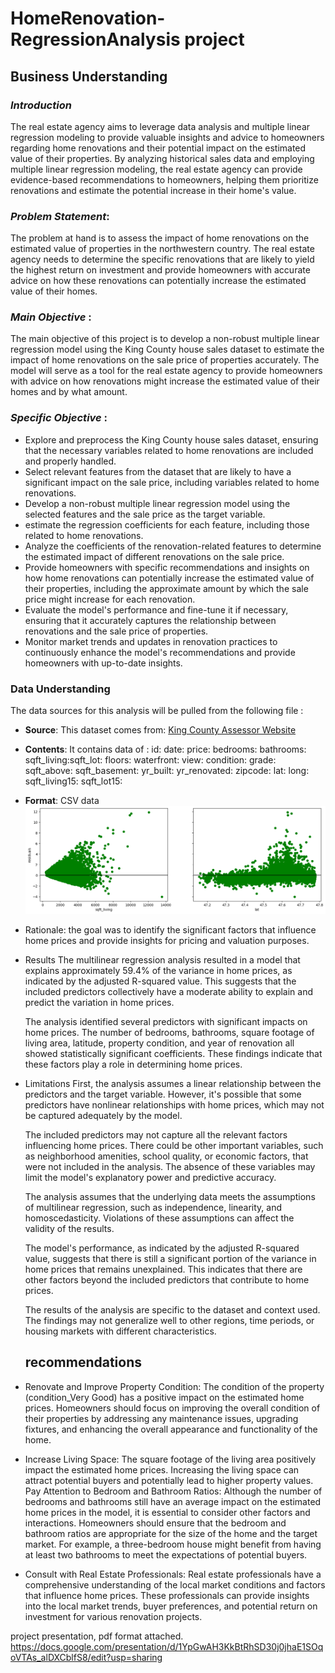 # HomeRenovation-RegressionAnalysis project

## Business Understanding
### *Introduction*
The real estate agency aims to leverage data analysis and multiple linear regression modeling to provide valuable insights and advice to homeowners regarding home renovations and their potential impact on the estimated value of their properties. By analyzing historical sales data and employing multiple linear regression modeling, the real estate agency can provide evidence-based recommendations to homeowners, helping them prioritize renovations and estimate the potential increase in their home's value.

### *Problem Statement*:
The problem at hand is to assess the impact of home renovations on the estimated value of properties in the northwestern country. The real estate agency needs to determine the specific renovations that are likely to yield the highest return on investment and provide homeowners with accurate advice on how these renovations can potentially increase the estimated value of their homes.

### *Main Objective* :
The main objective of this project is to develop a  non-robust multiple linear regression model using the King County house sales dataset to estimate the impact of home renovations on the sale price of properties accurately. The model will serve as a tool for the real estate agency to provide homeowners with advice on how renovations might increase the estimated value of their homes and by what amount.

### *Specific Objective* :

* Explore and preprocess the King County house sales dataset, ensuring that the necessary variables related to home renovations are included    and properly handled.
* Select relevant features from the dataset that are likely to have a significant impact on the sale price, including variables related to home renovations.
* Develop a non-robust multiple linear regression model using the selected features and the sale price as the target variable.
* estimate the regression coefficients for each feature, including those related to home renovations.
* Analyze the coefficients of the renovation-related features to determine the estimated impact of different renovations on the sale price.
* Provide homeowners with specific recommendations and insights on how home renovations can potentially increase the estimated value of their    properties, including the approximate amount by which the sale price might increase for each renovation.
* Evaluate the model's performance and fine-tune it if necessary, ensuring that it accurately captures the relationship between renovations and the sale price of properties.
* Monitor market trends and updates in renovation practices to continuously enhance the model's recommendations and provide homeowners with up-to-date insights.


### Data Understanding

The data sources for this analysis will be pulled from the following file :
* **Source**: This dataset comes from: <a href="https://info.kingcounty.gov/assessor/esales/Glossary.aspx?type=r">King County Assessor Website</a>
* **Contents**: It contains data of :
id: date: price: bedrooms: bathrooms: sqft_living:sqft_lot: floors: waterfront: view: condition: grade: sqft_above: sqft_basement: yr_built: yr_renovated: zipcode: lat: long: sqft_living15: sqft_lot15: 
* **Format**: CSV data 
![Alt text](image.png)
* Rationale:
the goal was to identify the significant factors that influence home prices and provide insights for pricing and valuation purposes.
* Results
    The multilinear regression analysis resulted in a model that explains approximately 59.4% of the variance in home prices, as indicated by the adjusted R-squared value. This suggests that the included predictors collectively have a moderate ability to explain and predict the variation in home prices.

    The analysis identified several predictors with significant impacts on home prices. The number of bedrooms, bathrooms, square footage of living area, latitude, property condition, and year of renovation all showed statistically significant coefficients. These findings indicate that these factors play a role in determining home prices.

* Limitations
   First, the analysis assumes a linear relationship between the predictors and the target variable. However, it's possible that some predictors have nonlinear relationships with home prices, which may not be captured adequately by the model.

   The included predictors may not capture all the relevant factors influencing home prices. There could be other important variables, such as neighborhood amenities, school quality, or economic factors, that were not included in the analysis. The absence of these variables may limit the model's explanatory power and predictive accuracy.

   The analysis assumes that the underlying data meets the assumptions of multilinear regression, such as independence, linearity, and homoscedasticity. Violations of these assumptions can affect the validity of the results.

   The model's performance, as indicated by the adjusted R-squared value, suggests that there is still a significant portion of the variance in home prices that remains unexplained. This indicates that there are other factors beyond the included predictors that contribute to home prices.
   
   The results of the analysis are specific to the dataset and context used. The findings may not generalize well to other regions, time periods, or housing markets with different characteristics.

   ## recommendations

* Renovate and Improve Property Condition: The condition of the property (condition_Very Good) has a positive impact on the estimated home prices. Homeowners should focus on improving the overall condition of their properties by addressing any maintenance issues, upgrading fixtures, and enhancing the overall appearance and functionality of the home.
* Increase Living Space: The square footage of the living area positively impact the estimated home prices. Increasing the living space can attract potential buyers and potentially lead to higher property values.
Pay Attention to Bedroom and Bathroom Ratios: Although the number of bedrooms and bathrooms still have an average impact on the estimated home prices in the model, it is essential to consider other factors and interactions. Homeowners should ensure that the bedroom and bathroom ratios are appropriate for the size of the home and the target market. For example, a three-bedroom house might benefit from having at least two bathrooms to meet the expectations of potential buyers.
* Consult with Real Estate Professionals: Real estate professionals have a comprehensive understanding of the local market conditions and factors that influence home prices. These professionals can provide insights into the local market trends, buyer preferences, and potential return on investment for various renovation projects.

project presentation, pdf format attached.
https://docs.google.com/presentation/d/1YpGwAH3KkBtRhSD30j0jhaE1SOqoVTAs_alDXCblfS8/edit?usp=sharing

